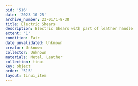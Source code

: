 ```yaml
---
pid: '516'
date: '2023-10-25'
archive_number: 23-01/1-8-30
title: Electric Shears
description: Electric Shears with part of leather handle
extent: '1'
condition: Fair
date_unvalidated: Unknown
creator: Unknown
collector: Unknown
materials: Metal, Leather
collection: tinui
key: object
order: '515'
layout: tinui_item
---
```

